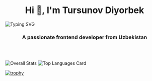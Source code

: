<h1 align="center">Hi 👋, I'm Tursunov Diyorbek</h1>

![Typing SVG](https://readme-typing-svg.herokuapp.com/?lines=console.log("Hi+👋,+I'm+Tursunov+Diyorbek"))

<h3 align="center">A passionate frontend developer from Uzbekistan</h3>
<!-- <img src="https://github.com/blackcater/blackcater/raw/main/images/Hi.gif" height="32"/></h1> -->

<br/>
<br/>

![Overall Stats](https://github-readme-stats.vercel.app/api?username=Tursunov-Diyorbek&count_private=true&show_icons=true&hide=contribs&theme=onedark)
![Top Languages Card](https://github-readme-stats.vercel.app/api/top-langs/?username=Tursunov-Diyorbek&theme=onedark)

[![trophy](https://github-profile-trophy.vercel.app/?username=Tursunov-Diyorbek&theme=onedark)](https://github.com/Tursunov-Diyorbek/github-profile-trophy)
